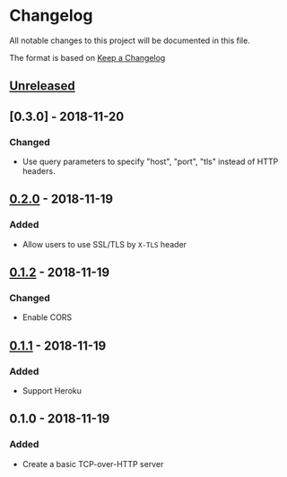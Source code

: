 # Changelog
All notable changes to this project will be documented in this file.

The format is based on [Keep a Changelog](http://keepachangelog.com/en/1.0.0/)

## [Unreleased]

## [0.3.0] - 2018-11-20
### Changed 
* Use query parameters to specify "host", "port", "tls" instead of HTTP headers.

## [0.2.0] - 2018-11-19
### Added
* Allow users to use SSL/TLS by `X-TLS` header

## [0.1.2] - 2018-11-19
### Changed
* Enable CORS

## [0.1.1] - 2018-11-19
### Added
* Support Heroku

## 0.1.0 - 2018-11-19
### Added
* Create a basic TCP-over-HTTP server

[Unreleased]: https://github.com/nwtgck/tcphttp-server/compare/v0.2.0...HEAD
[0.2.0]: https://github.com/nwtgck/tcphttp-server/compare/v0.1.2...v0.2.0
[0.1.2]: https://github.com/nwtgck/tcphttp-server/compare/v0.1.1...v0.1.2
[0.1.1]: https://github.com/nwtgck/tcphttp-server/compare/v0.1.0...v0.1.1
